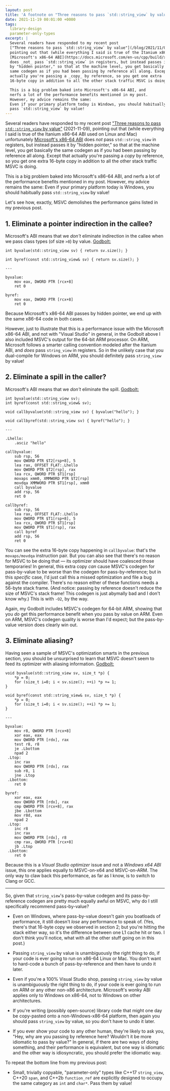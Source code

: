 ```yaml
---
layout: post
title: 'A footnote on "Three reasons to pass `std::string_view` by value"'
date: 2021-11-19 00:01:00 +0000
tags:
  library-design
  parameter-only-types
excerpt: |
  Several readers have responded to my recent post
  ["Three reasons to pass `std::string_view` by value"](/blog/2021/11/09/pass-string-view-by-value/) (2021-11-09),
  pointing out that (while everything I said is true of the Itanium x86-64 ABI used on Linux and Mac) unfortunately
  [Microsoft's x86-64 ABI](https://docs.microsoft.com/en-us/cpp/build/x64-calling-convention#parameter-passing)
  does _not_ pass `std::string_view` in registers, but instead passes it
  by "hidden pointer," so that at the machine level, you get basically the
  same codegen as if you had been passing by reference all along. Except that
  actually you're passing a _copy_ by reference, so you get one extra
  16-byte copy in addition to all the other stack traffic MSVC is doing.

  This is a big problem baked into Microsoft's x86-64 ABI, and
  nerfs a lot of the performance benefits mentioned in my post.
  However, my advice remains the same:
  Even if your primary platform today is Windows, you should habitually
  pass `std::string_view` by value!
---
```


Several readers have responded to my recent post
["Three reasons to pass `std::string_view` by value"](/blog/2021/11/09/pass-string-view-by-value/) (2021-11-09),
pointing out that (while everything I said is true of the Itanium x86-64 ABI used on Linux and Mac) unfortunately
[Microsoft's x86-64 ABI](https://docs.microsoft.com/en-us/cpp/build/x64-calling-convention#parameter-passing)
does _not_ pass `std::string_view` in registers, but instead passes it
by "hidden pointer," so that at the machine level, you get basically the
same codegen as if you had been passing by reference all along. Except that
actually you're passing a _copy_ by reference, so you get one extra
16-byte copy in addition to all the other stack traffic MSVC is doing.

This is a big problem baked into Microsoft's x86-64 ABI, and
nerfs a lot of the performance benefits mentioned in my post.
However, my advice remains the same:
Even if your primary platform today is Windows, you should habitually
pass `std::string_view` by value!

Let's see how, exactly, MSVC demolishes the performance gains listed in
my previous post.


## 1. Eliminate a pointer indirection in the callee?

Microsoft's ABI means that we _don't_ eliminate indirection in the callee
when we pass class types (of size `>8`) by value. [Godbolt:](https://godbolt.org/z/5cPcjdTcj)

    int byvalue(std::string_view sv) { return sv.size(); }

    int byref(const std::string_view& sv) { return sv.size(); }

    ---

    byvalue:
        mov eax, DWORD PTR [rcx+8]
        ret 0

    byref:
        mov eax, DWORD PTR [rcx+8]
        ret 0

Because Microsoft's x86-64 ABI passes by hidden pointer, we end up with the same
x86-64 code in both cases.

However, just to illustrate that this is a performance
issue with the Microsoft x86-64 ABI, and not with "Visual Studio" in general, in
the Godbolt above I also included MSVC's output for the 64-bit ARM processor.
On ARM, Microsoft follows a smarter calling convention modeled after the Itanium ABI,
and _does_ pass `string_view` in registers. So in the unlikely case that you
dual-compile for Windows on ARM, you should definitely pass `string_view` by value!


## 2. Eliminate a spill in the caller?

Microsoft's ABI means that we _don't_ eliminate the spill. [Godbolt:](https://godbolt.org/z/cWhPaYhWz)

    int byvalue(std::string_view sv);
    int byref(const std::string_view& sv);

    void callbyvalue(std::string_view sv) { byvalue("hello"); }

    void callbyref(std::string_view sv) { byref("hello"); }

    ---

    .Lhello:
        .asciz "hello"

    callbyvalue:
        sub rsp, 56
        mov QWORD PTR $T2[rsp+8], 5
        lea rax, OFFSET FLAT:.Lhello
        mov QWORD PTR $T2[rsp], rax
        lea rcx, QWORD PTR $T1[rsp]
        movaps xmm0, XMMWORD PTR $T2[rsp]
        movdqa XMMWORD PTR $T1[rsp], xmm0
        call byvalue
        add rsp, 56
        ret 0

    callbyref:
        sub rsp, 56
        lea rax, OFFSET FLAT:.Lhello
        mov QWORD PTR $T1[rsp+8], 5
        lea rcx, QWORD PTR $T1[rsp]
        mov QWORD PTR $T1[rsp], rax
        call byref
        add rsp, 56
        ret 0

You can see the extra 16-byte copy happening in `callbyvalue`: that's the `movaps/movdqa` instruction
pair. But you can also see that there's no reason for MSVC to be doing that — its optimizer
should have coalesced those temporaries! In general, this extra copy _can_ cause MSVC's codegen
for pass-by-value to be worse than the codegen for pass-by-reference; but in this _specific_
case, I'd just call this a missed optimization and file a bug against the compiler. There's no
reason either of these functions needs a 56-byte stack frame. (And notice: passing by reference
doesn't reduce the size of MSVC's stack frame! This codegen is just abymally bad and I don't
know why.) This is with `-O2`, by the way.

Again, my Godbolt includes MSVC's codegen for 64-bit ARM, showing that you _do_ get this
performance benefit when you pass by value on ARM. Even on ARM, MSVC's codegen quality is
worse than I'd expect; but the pass-by-value version does clearly win out.


## 3. Eliminate aliasing?

Having seen a sample of MSVC's optimization smarts in the previous section, you should be
unsurprised to learn that MSVC doesn't seem to feed its optimizer with aliasing information.
[Godbolt:](https://godbolt.org/z/56MvzT1qa)

    void byvalue(std::string_view sv, size_t *p) {
        *p = 0;
        for (size_t i=0; i < sv.size(); ++i) *p += 1;
    }

    void byref(const std::string_view& sv, size_t *p) {
        *p = 0;
        for (size_t i=0; i < sv.size(); ++i) *p += 1;
    }

    ---

    byvalue:
        mov r8, QWORD PTR [rcx+8]
        xor eax, eax
        mov QWORD PTR [rdx], rax
        test r8, r8
        je .Lbottom
        npad 2
     .Ltop:
        inc rax
        mov QWORD PTR [rdx], rax
        sub r8, 1
        jne .Ltop
     .Lbottom:
        ret 0

    byref:
        xor eax, eax
        mov QWORD PTR [rdx], rax
        cmp QWORD PTR [rcx+8], rax
        jbe .Lbottom
        mov r8d, eax
        npad 2
     .Ltop:
        inc r8
        inc rax
        mov QWORD PTR [rdx], r8
        cmp rax, QWORD PTR [rcx+8]
        jb .Ltop
     .Lbottom:
        ret 0

Because this is a _Visual Studio optimizer_ issue and not a _Windows x64 ABI_
issue, this one applies equally to MSVC-on-x64 and MSVC-on-ARM. The only
way to claw back this performance, as far as I know, is to switch to Clang
or GCC.

----

So, given that `string_view`'s pass-by-value codegen and its pass-by-reference codegen
are pretty much equally awful on MSVC, why do I still specifically recommend pass-by-value?

- Even on Windows, where pass-by-value doesn't gain you boatloads of performance,
    it still doesn't _lose_ any performance to speak of.
    (Yes, there's that 16-byte copy we observed in section 2; but you're
    hitting the stack either way, so it's the difference between one
    L1 cache hit or two. I don't think you'll notice, what with all the other
    stuff going on in this post.)

- Passing `string_view` by value is unambiguously the right thing to do, if your
    code is ever going to run on x86-64 Linux or Mac. You don't want to hard-code
    a bunch of pass-by-reference and then have to undo it later.

- Even if you're a 100% Visual Studio shop, passing `string_view` by value
    is unambiguously the right thing to do, if your code is ever going to run
    on ARM or any other non-x86 architecture. Microsoft's wonky ABI applies only
    to Windows on x86-64, not to Windows on other architectures.

- If you're writing (possibly open-source) library code that might one day
    be copy-pasted onto a non-Windows-x86-64 platform, then again you
    should pass `string_view` by value, so you don't have to undo it later.

- If you ever show your code to any other human, they're likely
    to ask you, "Hey, why are you passing by reference here? Wouldn't it
    be more idiomatic to pass by value?" In general, if there are two
    ways of doing something, and their performance is equivalent, but one
    way is idiomatic and the other way is idiosyncratic, you should prefer
    the idiomatic way.

To repeat the bottom line from my previous post:

- Small, trivially copyable, "parameter-only" types like C++17 `string_view`,
    C++20 `span`, and C++2b `function_ref` are explicitly designed to occupy
    the same category as `int` and `char*`. Pass them by value!
